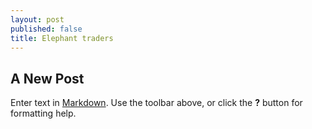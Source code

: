 ```yaml
---
layout: post
published: false
title: Elephant traders
---
```

## A New Post

Enter text in [Markdown](http://daringfireball.net/projects/markdown/). Use the toolbar above, or click the **?** button for formatting help.
